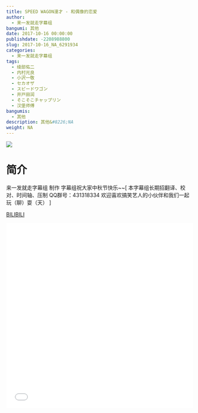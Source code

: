```yaml
---
title: SPEED WAGON漫才 - 和偶像的恋爱
author: 
  - 来一发就走字幕组
bangumi: 其他
date: 2017-10-16 00:00:00
publishdate: -2208988800
slug: 2017-10-16_NA_6291934
categories: 
  - 来一发就走字幕组
tags: 
  - 绫部佑二
  - 内村光良
  - 小沢一敬
  - セカオザ
  - スピードワゴン
  - 井戸田润
  - そこそこチャップリン
  - 汉堡师傅
bangumis: 
  - 其他
description: 其他&#8226;NA
weight: NA
---
```


![](https://i.imgur.com/9IyiyC0.jpg)

# 简介  
来一发就走字幕组 制作 字幕组祝大家中秋节快乐~~[ 本字幕组长期招翻译、校对、时间轴、压制   QQ群号：431318334 欢迎喜欢搞笑艺人的小伙伴和我们一起玩（聊）耍（天） ]

  [BILIBILI](https://www.bilibili.com/video/av6291934/)


  <iframe src="//www.bilibili.com/html/html5player.html?cid=10222836&aid=6291934" width="100%" height="500" frameborder="0" allowfullscreen="allowfullscreen"></iframe>
